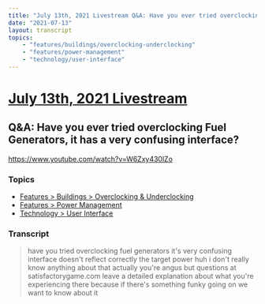 ```yaml
---
title: "July 13th, 2021 Livestream Q&A: Have you ever tried overclocking Fuel Generators, it has a very confusing interface?"
date: "2021-07-13"
layout: transcript
topics:
    - "features/buildings/overclocking-underclocking"
    - "features/power-management"
    - "technology/user-interface"
---
```

# [July 13th, 2021 Livestream](../2021-07-13.md)
## Q&A: Have you ever tried overclocking Fuel Generators, it has a very confusing interface?
https://www.youtube.com/watch?v=W6Zxy430lZo

### Topics
* [Features > Buildings > Overclocking & Underclocking](../topics/features/buildings/overclocking-underclocking.md)
* [Features > Power Management](../topics/features/power-management.md)
* [Technology > User Interface](../topics/technology/user-interface.md)

### Transcript

> have you tried overclocking fuel generators it's very confusing interface doesn't reflect correctly the target power huh i don't really know anything about that actually you're angus but questions at satisfactorygame.com leave a detailed explanation about what you're experiencing there because if there's something funky going on we want to know about it

